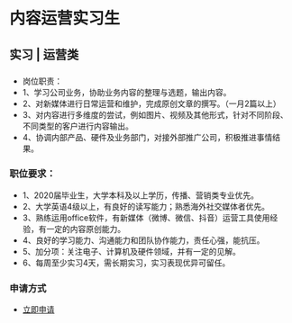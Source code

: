 
# 内容运营实习生
## 实习  |  运营类
### 

- 岗位职责：
- 1、学习公司业务，协助业务内容的整理与选题，输出内容。
- 2、对新媒体进行日常运营和维护，完成原创文章的撰写。（一月2篇以上）
- 3、对内容进行多维度的尝试，例如图片、视频及其他形式，针对不同阶段、不同类型的客户进行内容输出。
- 4、协调内部产品、硬件及业务部门，对接外部推广公司，积极推进事情结果。

### 职位要求：
- 1、2020届毕业生，大学本科及以上学历，传播、营销类专业优先。
- 2、大学英语4级以上，有良好的读写能力；熟悉海外社交媒体者优先。
- 3、熟练运用office软件，有新媒体（微博、微信、抖音）运营工具使用经验，有一定的内容原创能力。
- 4、良好的学习能力、沟通能力和团队协作能力，责任心强，能抗压。
- 5、加分项：关注电子、计算机及硬件领域，并有一定的见解。
- 6、每周至少实习4天，需长期实习，实习表现优异可留任。
### 申请方式
- <a href="mailto:hr@tuya.com?subject=求职简历-内容运营实习生-来自GitHub">立即申请</a>